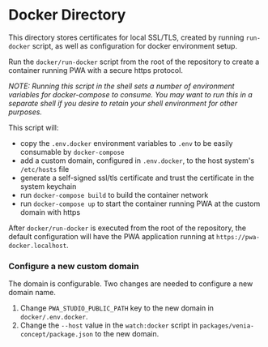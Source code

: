 # Docker Directory

This directory stores certificates for local SSL/TLS, created by running `run-docker` script, as well as configuration for docker environment setup.

Run the `docker/run-docker` script from the root of the repository to create a container running PWA with a secure https protocol.

*NOTE: Running this script in the shell sets a number of environment variables for docker-compose to consume. You may want to run this in a separate shell if you desire to retain your shell environment for other purposes.*

This script will:

* copy the `.env.docker` environment variables to `.env` to be easily consumable by `docker-compose`
* add a custom domain, configured in `.env.docker`, to the host system's `/etc/hosts` file
* generate a self-signed ssl/tls certificate and trust the certificate in the system keychain
* run `docker-compose build` to build the container network
* run `docker-compose up` to start the container running PWA at the custom domain with https

After `docker/run-docker` is executed from the root of the repository, the default configuration will have the PWA application running at `https://pwa-docker.localhost`.

### Configure a new custom domain

The domain is configurable. Two changes are needed to configure a new domain name.

1. Change `PWA_STUDIO_PUBLIC_PATH` key to the new domain in `docker/.env.docker`.
2. Change the `--host` value in the `watch:docker` script in `packages/venia-concept/package.json` to the new domain.